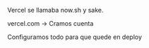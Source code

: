 Vercel se llamaba now.sh y sake.

vercel.com -> Cramos cuenta

Configuramos todo para que quede en deploy